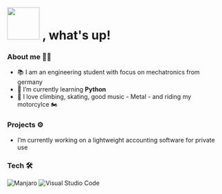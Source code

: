  # <img src="https://media.giphy.com/media/888R35MJTmDxQfRzfS/giphy.gif" width="75"> , what's up!

### About me 🧗‍♂️ 

- 📚 I am an engineering student with focus on mechatronics from germany
- 🌱 I’m currently learning **Python** 
- 🎵 I love climbing, skating, good music - Metal - and riding my motorcylce 🏍️


### Projects ⚙️
- I’m currently working on a lightweight accounting software for private use

### Tech 🛠 <!--and Languages-->
![Manjaro](https://img.shields.io/static/v1?style=for-the-badge&message=Manjaro&color=222222&logo=Manjaro&logoColor=35BF5C&label=)
![Visual Studio Code](https://img.shields.io/static/v1?style=for-the-badge&message=VS+Code&color=007ACC&logo=Visual+Studio+Code&logoColor=FFFFFF&label=)

<!--
**Hanso707/Hanso707** is a ✨ _special_ ✨ repository because its `README.md` (this file) appears on your GitHub profile.

Here are some ideas to get you started:

- 👯 I’m looking to collaborate on ...
- 🤔 I’m looking for help with ...
- 💬 Ask me about ...
- 📫 How to reach me: ...
- 😄 Pronouns: ...
- ⚡ Fun fact: ...
- ⚡ Fun fact: Transitioning from Windows to Linux

Sources:
https://github.com/progfay/shields-with-icon/blob/master/README.md?plain=1 --shields.io all
![Manjaro](https://img.shields.io/badge/-Manjaro-000?&logo=Manjaro) --old manjaro
![VS Code](https://img.shields.io/badge/-VSCode-000?&logo=visual-studio-code) --old vscode


https://shields.io/ -- shields like visit counter / last commit
https://emojipedia.org/ --emojies
https://github.com/devicons/devicon -- icons and fonts
https://github.com/durgeshsamariya/awesome-github-profile-readme-templates -- templates
-->
 
 
